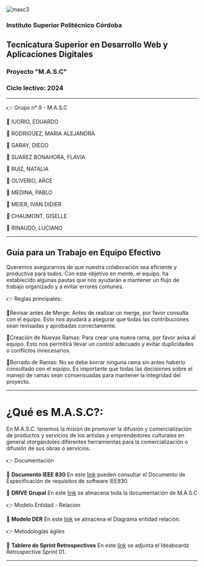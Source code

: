 ![masc3](https://github.com/Elnenedelguion/MOD-PROGRAM-WEB-2024/assets/166960720/2f254bdc-5bf8-47f9-9659-4cded97930df)


### Instituto Superior Politécnico Córdoba

## Tecnicatura Superior en Desarrollo Web y Aplicaciones Digitales 

### Proyecto "M.A.S.C"

### Ciclo lectivo: 2024

* * * * * * * * * * * * * * * * * * * * * * * * * * * * * * * * * * * * * * * * * * * * * * * * * * * 
:point_right: Grupo n° 9 - M.A.S.C

:small_orange_diamond: IUORIO, EDUARDO

:small_orange_diamond: RODRIGUEZ, MARIA ALEJANDRA

:small_orange_diamond: GARAY, DIEGO

:small_orange_diamond: SUAREZ BONAHORA, FLAVIA

:small_orange_diamond: RUIZ, NATALIA 

:small_orange_diamond: OLIVERIO, ARCE

:small_orange_diamond: MEDINA, PABLO

:small_orange_diamond: MEIER, IVAN DIDIER

:small_orange_diamond: CHAUMONT, GISELLE

:small_orange_diamond: RINAUDO, LUCIANO

* * * * * * * * * * * * * * * * * * * * * * * * * * * * * * * * * * * * * * * * * * * * * * * * * * * 

## Guía para un Trabajo en Equipo Efectivo

Queremos asegurarnos de que nuestra colaboración sea eficiente y productiva para todos. Con este objetivo en mente, el equipo, ha establecido algunas pautas que nos ayudarán a mantener un flujo de trabajo  organizado y a evitar errores comunes. 

:point_right: Reglas principales:

:small_orange_diamond:Revisar antes de Merge: Antes de realizar un merge, por favor consulta con el equipo. Esto nos ayudará a asegurar que todas las contribuciones sean revisadas y aprobadas correctamente.

:small_orange_diamond:Creación de Nuevas Ramas: Para crear una nueva rama, por favor avisa al equipo. Esto nos permitirá llevar un control adecuado y evitar duplicidades o conflictos innecesarios.

:small_orange_diamond:Borrado de Ramas: No se debe borrar ninguna rama sin antes haberlo consultado con el equipo. Es importante que todas las decisiones sobre el manejo de ramas sean consensuadas para mantener la integridad del proyecto.

* * * * * * * * * * * * * * * * * * * * * * * * * * * * * * * * * * * * * * * * * * * * * * * * * * * 

# ¿Qué es M.A.S.C?: 

En M.A.S.C. tenemos la misión de promover la difusión y comercialización de productos y servicios de los artistas y emprendedores culturales en general otorgándoles diferentes herramientas para la comercialización o difusión de sus obras o servicios.

:point_right: Documentación

:small_orange_diamond: **Documento IEEE 830**
En este [link](https://docs.google.com/document/d/1_6yjxfB9edF_0mYNA99SLLMNcH3COe_k/edit?usp=sharing&ouid=105320720932750339924&rtpof=true&sd=true) pueden consultar el Documento de Especificación de requisitos de software IEE830.

:small_orange_diamond: **DRIVE Grupal**
En este [link](https://drive.google.com/drive/folders/1ba9DFmO3WURKgp5lAbNZ9XExrsz_w8vD) se almacena toda la documentación de M.A.S.C 

:point_right: Modelo Entidad - Relacion

:small_orange_diamond: **Modelo DER**
En este [link](https://lucid.app/lucidchart/04d5b275-5332-4419-878b-2172701cb0b2/edit?viewport_loc=-2896%2C-634%2C2694%2C1221%2C0_0&invitationId=inv_50432734-8597-4bad-b6b7-f21e6eed6254) se almacena el Diagrama entidad relación.

:point_right: Metodologías ágiles 

:small_orange_diamond: **Tablero de Sprint Retrospectives**
En este [link](https://docs.google.com/document/d/1qgkLQ8mTe_9V-sUzFtl0-JhwNDKV2b7ik7rZk2Tu-o0/edit?usp=sharing) se adjunta el Ideaboardz Retrospective Sprint 01.


* * * * * * * * * * * * * * * * * * * * * * * * * * * * * * * * * * * * * * * * * * * * * * * * * * * 

